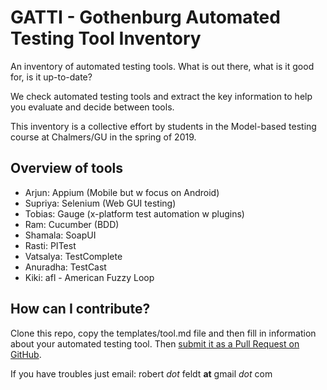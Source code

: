 # GATTI - Gothenburg Automated Testing Tool Inventory

An inventory of automated testing tools. What is out there, what is it good for, is it up-to-date?

We check automated testing tools and extract the key information to help you evaluate and decide between tools. 

This inventory is a collective effort by students in the Model-based testing course at Chalmers/GU in the spring of 2019.

## Overview of tools
- Arjun: Appium (Mobile but w focus on Android)
- Supriya: Selenium (Web GUI testing)
- Tobias: Gauge (x-platform test automation w plugins)
- Ram: Cucumber (BDD)
- Shamala: SoapUI
- Rasti: PITest
- Vatsalya: TestComplete
- Anuradha: TestCast
- Kiki: afl - American Fuzzy Loop

## How can I contribute?
Clone this repo, copy the templates/tool.md file and then fill in information about your automated testing tool. Then [submit it as a Pull Request on GitHub](https://help.github.com/en/articles/creating-a-pull-request).

If you have troubles just email: robert _dot_ feldt __at__ gmail _dot_ com